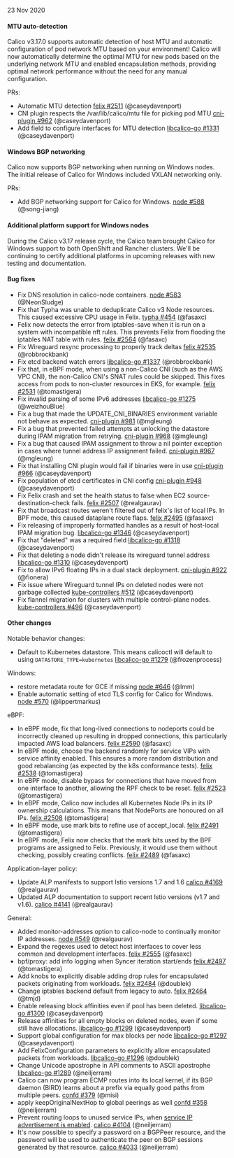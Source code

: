 23 Nov 2020

#### MTU auto-detection

Calico v3.17.0 supports automatic detection of host MTU and automatic configuration of pod network MTU based on your environment! Calico will now automatically determine the optimal MTU for new pods based on the underlying network MTU and enabled encapsulation methods, providing optimal network performance without the need for any manual configuration.

PRs:
 - Automatic MTU detection [felix #2511](https://github.com/projectcalico/felix/pull/2511) (@caseydavenport)
 - CNI plugin respects the /var/lib/calico/mtu file for picking pod MTU [cni-plugin #962](https://github.com/projectcalico/cni-plugin/pull/962) (@caseydavenport)
 - Add field to configure interfaces for MTU detection [libcalico-go #1331](https://github.com/projectcalico/libcalico-go/pull/1331) (@caseydavenport)

#### Windows BGP networking

Calico now supports BGP networking when running on Windows nodes. The initial release of Calico for Windows included VXLAN networking only.

PRs:
 - Add BGP networking support for Calico for Windows. [node #588](https://github.com/projectcalico/node/pull/588) (@song-jiang)

#### Additional platform support for Windows nodes

During the Calico v3.17 release cycle, the Calico team brought Calico for Windows support to both OpenShift and Rancher clusters. We'll be continuing to
certify additional platforms in upcoming releases with new testing and documentation.

#### Bug fixes

 - Fix DNS resolution in calico-node containers. [node #583](https://github.com/projectcalico/node/pull/583) (@NeonSludge)
 - Fix that Typha was unable to deduplicate Calico v3 Node resources.  This caused excessive CPU usage in Felix. [typha #454](https://github.com/projectcalico/typha/pull/454) (@fasaxc)
 - Felix now detects the error from iptables-save when it is run on a system with incompatible nft rules.  This prevents Felix from flooding the iptables NAT table with rules. [felix #2564](https://github.com/projectcalico/felix/pull/2564) (@fasaxc)
 - Fix Wireguard resync processing to properly track deltas [felix #2535](https://github.com/projectcalico/felix/pull/2535) (@robbrockbank)
 - Fix etcd backend watch errors [libcalico-go #1337](https://github.com/projectcalico/libcalico-go/pull/1337) (@robbrockbank)
 - Fix that, in eBPF mode, when using a non-Calico CNI (such as the AWS VPC CNI), the non-Calico CNI's SNAT rules could be skipped.  This fixes access from pods to non-cluster resources in EKS, for example. [felix #2531](https://github.com/projectcalico/felix/pull/2531) (@tomastigera)
 - Fix invalid parsing of some IPv6 addresses [libcalico-go #1275](https://github.com/projectcalico/libcalico-go/pull/1275) (@weizhouBlue)
 - Fix a bug that made the UPDATE_CNI_BINARIES environment variable not behave as expected. [cni-plugin #981](https://github.com/projectcalico/cni-plugin/pull/981) (@mgleung)
 - Fix a bug that prevented failed attempts at unlocking the datastore during IPAM migration from retrying. [cni-plugin #968](https://github.com/projectcalico/cni-plugin/pull/968) (@mgleung)
 - Fix a bug that caused IPAM assignment to throw a nil pointer exception in cases where tunnel address IP assignment failed. [cni-plugin #967](https://github.com/projectcalico/cni-plugin/pull/967) (@mgleung)
 - Fix that installing CNI plugin would fail if binaries were in use [cni-plugin #966](https://github.com/projectcalico/cni-plugin/pull/966) (@caseydavenport)
 - Fix population of etcd certificates in CNI config [cni-plugin #948](https://github.com/projectcalico/cni-plugin/pull/948) (@caseydavenport)
 - Fix Felix crash and set the health status to false when EC2 source-destination-check fails. [felix #2507](https://github.com/projectcalico/felix/pull/2507) (@realgaurav)
 - Fix that broadcast routes weren't filtered out of felix's list of local IPs.  In BPF mode, this caused dataplane route flaps. [felix #2495](https://github.com/projectcalico/felix/pull/2495) (@fasaxc)
 - Fix releasing of improperly formatted handles as a result of host-local IPAM migration bug. [libcalico-go #1346](https://github.com/projectcalico/libcalico-go/pull/1346) (@caseydavenport)
 - Fix that "deleted" was a required field [libcalico-go #1318](https://github.com/projectcalico/libcalico-go/pull/1318) (@caseydavenport)
 - Fix that deleting a node didn't release its wireguard tunnel address [libcalico-go #1310](https://github.com/projectcalico/libcalico-go/pull/1310) (@caseydavenport)
 - Fix to allow IPv6 floating IPs in a dual stack deployment. [cni-plugin #922](https://github.com/projectcalico/cni-plugin/pull/922) (@fionera)
 - Fix issue where Wireguard tunnel IPs on deleted nodes were not garbage collected [kube-controllers #512](https://github.com/projectcalico/kube-controllers/pull/512) (@caseydavenport)
 - Fix flannel migration for clusters with multiple control-plane nodes. [kube-controllers #496](https://github.com/projectcalico/kube-controllers/pull/496) (@caseydavenport)

#### Other changes

Notable behavior changes:

 - Default to Kubernetes datastore. This means calicoctl will default to using `DATASTORE_TYPE=kubernetes` [libcalico-go #1279](https://github.com/projectcalico/libcalico-go/pull/1279) (@frozenprocess)

Windows:

 - restore metadata route for GCE if missing [node #646](https://github.com/projectcalico/node/pull/646) (@lmm)
 - Enable automatic setting of etcd TLS config for Calico for Windows. [node #570](https://github.com/projectcalico/node/pull/570) (@lippertmarkus)

eBPF:

 - In eBPF mode, fix that long-lived connections to nodeports could be incorrectly cleaned up resulting in dropped connections, this particularly impacted AWS load balancers. [felix #2590](https://github.com/projectcalico/felix/pull/2590) (@fasaxc)
 - In eBPF mode, choose the backend randomly for service VIPs with service affinity enabled.  This ensures a more random distribution and good rebalancing (as expected by the k8s conformance tests). [felix #2538](https://github.com/projectcalico/felix/pull/2538) (@tomastigera)
 - In eBPF mode, disable bypass for connections that have moved from one interface to another, allowing the RPF check to be reset. [felix #2523](https://github.com/projectcalico/felix/pull/2523) (@tomastigera)
 - In eBPF mode, Calico now includes all Kubernetes Node IPs in its IP ownership calculations.  This means that NodePorts are honoured on all IPs. [felix #2508](https://github.com/projectcalico/felix/pull/2508) (@tomastigera)
 - In eBPF mode, use mark bits to refine use of accept_local. [felix #2491](https://github.com/projectcalico/felix/pull/2491) (@tomastigera)
 - In eBPF mode, Felix now checks that the mark bits used by the BPF programs are assigned to Felix.  Previously, it would use them without checking, possibly creating conflicts. [felix #2489](https://github.com/projectcalico/felix/pull/2489) (@fasaxc)

Application-layer policy:

 - Update ALP manifests to support Istio versions 1.7 and 1.6 [calico #4169](https://github.com/projectcalico/calico/pull/4169) (@realgaurav)
 - Updated ALP documentation to support recent Istio versions (v1.7 and v1.6). [calico #4141](https://github.com/projectcalico/calico/pull/4141) (@realgaurav)

General:
 - Added monitor-addresses option to calico-node to continually monitor IP addresses. [node #549](https://github.com/projectcalico/node/pull/549) (@realgaurav)
 - Expand the regexes used to detect host interfaces to cover less common and development interfaces. [felix #2555](https://github.com/projectcalico/felix/pull/2555) (@fasaxc)
 - bpf/proxy: add info logging when Syncer iteration start/ends [felix #2497](https://github.com/projectcalico/felix/pull/2497) (@tomastigera)
 - Add knobs to explicitly disable adding drop rules for encapsulated packets originating from workloads. [felix #2484](https://github.com/projectcalico/felix/pull/2484) (@doublek)
 - Change iptables backend default from legacy to auto. [felix #2464](https://github.com/projectcalico/felix/pull/2464) (@tmjd)
 - Enable releasing block affinities even if pool has been deleted. [libcalico-go #1300](https://github.com/projectcalico/libcalico-go/pull/1300) (@caseydavenport)
 - Release affinities for all empty blocks on deleted nodes, even if some still have allocations. [libcalico-go #1299](https://github.com/projectcalico/libcalico-go/pull/1299) (@caseydavenport)
 - Support global configuration for max blocks per node [libcalico-go #1297](https://github.com/projectcalico/libcalico-go/pull/1297) (@caseydavenport)
 - Add FelixConfiguration parameters to explicitly allow encapsulated packets from workloads. [libcalico-go #1296](https://github.com/projectcalico/libcalico-go/pull/1296) (@doublek)
 - Change Unicode apostrophe in API comments to ASCII apostrophe [libcalico-go #1289](https://github.com/projectcalico/libcalico-go/pull/1289) (@neiljerram)
 - Calico can now program ECMP routes into its local kernel, if its BGP daemon (BIRD) learns about a prefix via equally good paths from multiple peers. [confd #379](https://github.com/projectcalico/confd/pull/379) (@misi)
 - apply keepOriginalNextHop to global peerings as well [confd #358](https://github.com/projectcalico/confd/pull/358) (@neiljerram)
 - Prevent routing loops to unused service IPs, when [service IP advertisement is enabled](https://docs.projectcalico.org/networking/advertise-service-ips). [calico #4104](https://github.com/projectcalico/calico/pull/4104) (@neiljerram)
 - It's now possible to specify a password on a BGPPeer resource, and the password will be used to authenticate the peer on BGP sessions generated by that resource. [calico #4033](https://github.com/projectcalico/calico/pull/4033) (@neiljerram)

